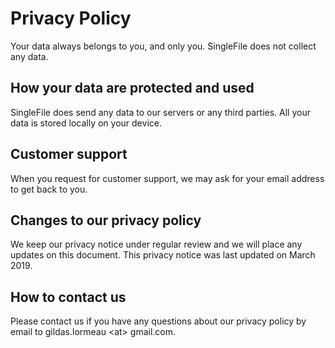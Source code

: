 # Privacy Policy
Your data always belongs to you, and only you. SingleFile does not collect any data.

## How your data are protected and used
SingleFile does send any data to our servers or any third parties. All your data is stored locally on your device.

## Customer support
When you request for customer support, we may ask for your email address to get back to you.

## Changes to our privacy policy
We keep our privacy notice under regular review and we will place any updates on this document. This privacy notice was last updated on March 2019.

## How to contact us
Please contact us if you have any questions about our privacy policy by email to gildas.lormeau &lt;at&gt; gmail.com.
